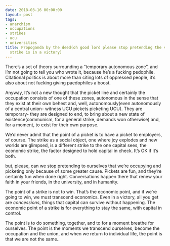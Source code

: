 ```yaml
---
date: 2018-03-16 00:00:00
layout: post
tags:
- anarchism
- occupations
- strikes
- ucu
- universities
title: Propoganda by the deed(oh good lord please stop pretending the value of the
  strike is in a victory)
---
```


There’s a set of theory surrounding a “temporary autonomous zone”, and I’m not going to tell you who wrote it, because he’s a fucking pedophile. Citational politics is about more than citing lots of oppressed people, it’s also about not fucking giving paedophiles a boost.


Anyway, It’s not a new thought that the picket line and certainly the occupation consists of one of these zones, autonomous in the sense that they exist at their own behest and, well, autonomously(even autonomously of a central union- witness UCU pickets picketing UCU). They are temporary- they are designed to end, to bring about a new state of existence(communism, for a general strike, demands won otherwise) and, for a moment, to exist for their own purpose.


We’d never admit that the point of a picket is to have a picket to employers, of course. The strike as a social object, one where joy explodes and new worlds are glimpsed, is a different strike to the one capital sees, the economic strike, the factor designed to hold capital in check. It’s OK if it’s both.


but, please, can we stop pretending to ourselves that we’re occupying and picketing only because of some greater cause. Pickets are fun, and they’re certainly fun when done right. Conversations happen there that renew your faith in your friends, in the university, and in humanity.


The point of a strike is not to win. That’s the economic point, and if we’re going to win, we must transcend economics. Even in a victory, all you get are *concessions*, things that capital can survive without happening. The economic point of a strike is for everything to stay the same, with capital in control.


The point is to do something, together, and to for a moment breathe for ourselves. The point is the moments we transcend ourselves, become the occupation and the union, and when we return to individual life, the point is that we are not the same..


